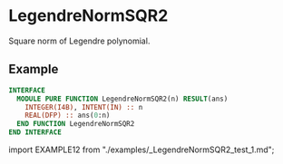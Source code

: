 # LegendreNormSQR2

Square norm of Legendre polynomial.

## Example

<Tabs>
<TabItem value="interface" label="܀ Interface" default>

```fortran
INTERFACE
  MODULE PURE FUNCTION LegendreNormSQR2(n) RESULT(ans)
    INTEGER(I4B), INTENT(IN) :: n
    REAL(DFP) :: ans(0:n)
  END FUNCTION LegendreNormSQR2
END INTERFACE
```

</TabItem>

<TabItem value="example" label="️܀ See example">

import EXAMPLE12 from "./examples/\_LegendreNormSQR2_test_1.md";

<EXAMPLE12 />

</TabItem>

<TabItem value="close" label="↢ ">

</TabItem>
</Tabs>
